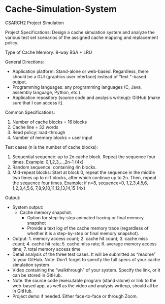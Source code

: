 # Cache-Simulation-System
CSARCH2 Project Simulation

Project Specifications:
Design a cache simulation system and analyze the various test set scenarios of the assigned cache mapping and
replacement policy.

Type of Cache Memory: 8-way BSA + LRU

General Directions:
- Application platform: Stand-alone or web-based. Regardless, there should be a GUI (graphics user
interface) instead of “text "-based output.
- Programming languages: any programming languages (C, Java, assembly language, Python, etc.).
- Application repository (source code and analysis writeup): GitHub (make sure that I can access it).

Common Specifications:
1. Number of cache blocks = 16 blocks
2. Cache line = 32 words
3. Read policy: load-through
4. Number of memory blocks = user input

Test cases (n is the number of cache blocks): 
1. Sequential sequence: up to 2n cache block. Repeat the sequence four times. Example: 0,1,2,3,...,2n-1 {4x}
2. Random sequence: containing 4n blocks.
3. Mid-repeat blocks: Start at block 0, repeat the sequence in the middle two times up to n-1 blocks, after
which continue up to 2n. Then, repeat the sequence four times. Example: if n=8, sequence=0, 1,2,3,4,5,6,
1,2,3,4,5,6, 7,8,9,10,11,12,13,14,15 {4x}

Output:
* System output:
    * Cache memory snapshot.
        * Option for step-by-step animated tracing or final memory snapshot
        * Provide a text log of the cache memory trace (regardless of whether it is a step-by-step or final memory snapshot).
* Output: 1. memory access count; 2. cache hit count; 3. cache miss count; 4. cache hit rate; 5. cache miss rate; 6. average memory access time; 7. total memory access time
* Detail analysis of the three test cases. It will be submitted as “readme” to your GitHub. Note: Don’t forget to specify the full specs of your cache simulation system
* Video containing the “walkthrough” of your system. Specify the link, or it can be stored in GitHub.
* Note: the source code /executable program (stand-alone) or link to the web-based app, as well as the video
and analysis writeup, should all be in GitHub.
* Project demo if needed. Either face-to-face or through Zoom.

